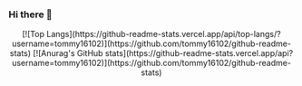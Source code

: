 ### Hi there 👋

<!--
**tommy16102/tommy16102** is a ✨ _special_ ✨ repository because its `README.md` (this file) appears on your GitHub profile.

Here are some ideas to get you started:

- 🔭 I’m currently working on ...
- 🌱 I’m currently learning ...
- 👯 I’m looking to collaborate on ...
- 🤔 I’m looking for help with ...
- 💬 Ask me about ...
- 📫 How to reach me: ...
- 😄 Pronouns: ...
- ⚡ Fun fact: ...
-->

<p align="center">
[![Top Langs](https://github-readme-stats.vercel.app/api/top-langs/?username=tommy16102)](https://github.com/tommy16102/github-readme-stats)
[![Anurag's GitHub stats](https://github-readme-stats.vercel.app/api?username=tommy16102)](https://github.com/tommy16102/github-readme-stats)
</p>



